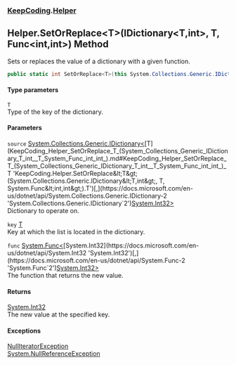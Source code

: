 ### [KeepCoding](KeepCoding.md 'KeepCoding').[Helper](KeepCoding_Helper.md 'KeepCoding.Helper')
## Helper.SetOrReplace&lt;T&gt;(IDictionary&lt;T,int&gt;, T, Func&lt;int,int&gt;) Method
Sets or replaces the value of a dictionary with a given function.  
```csharp
public static int SetOrReplace<T>(this System.Collections.Generic.IDictionary<T,int> source, T key, System.Func<int,int> func);
```
#### Type parameters
<a name='KeepCoding_Helper_SetOrReplace_T_(System_Collections_Generic_IDictionary_T_int__T_System_Func_int_int_)_T'></a>
`T`  
Type of the key of the dictionary.
  
#### Parameters
<a name='KeepCoding_Helper_SetOrReplace_T_(System_Collections_Generic_IDictionary_T_int__T_System_Func_int_int_)_source'></a>
`source` [System.Collections.Generic.IDictionary&lt;](https://docs.microsoft.com/en-us/dotnet/api/System.Collections.Generic.IDictionary-2 'System.Collections.Generic.IDictionary`2')[T](KeepCoding_Helper_SetOrReplace_T_(System_Collections_Generic_IDictionary_T_int__T_System_Func_int_int_).md#KeepCoding_Helper_SetOrReplace_T_(System_Collections_Generic_IDictionary_T_int__T_System_Func_int_int_)_T 'KeepCoding.Helper.SetOrReplace&lt;T&gt;(System.Collections.Generic.IDictionary&lt;T,int&gt;, T, System.Func&lt;int,int&gt;).T')[,](https://docs.microsoft.com/en-us/dotnet/api/System.Collections.Generic.IDictionary-2 'System.Collections.Generic.IDictionary`2')[System.Int32](https://docs.microsoft.com/en-us/dotnet/api/System.Int32 'System.Int32')[&gt;](https://docs.microsoft.com/en-us/dotnet/api/System.Collections.Generic.IDictionary-2 'System.Collections.Generic.IDictionary`2')  
Dictionary to operate on.
  
<a name='KeepCoding_Helper_SetOrReplace_T_(System_Collections_Generic_IDictionary_T_int__T_System_Func_int_int_)_key'></a>
`key` [T](KeepCoding_Helper_SetOrReplace_T_(System_Collections_Generic_IDictionary_T_int__T_System_Func_int_int_).md#KeepCoding_Helper_SetOrReplace_T_(System_Collections_Generic_IDictionary_T_int__T_System_Func_int_int_)_T 'KeepCoding.Helper.SetOrReplace&lt;T&gt;(System.Collections.Generic.IDictionary&lt;T,int&gt;, T, System.Func&lt;int,int&gt;).T')  
Key at which the list is located in the dictionary.
  
<a name='KeepCoding_Helper_SetOrReplace_T_(System_Collections_Generic_IDictionary_T_int__T_System_Func_int_int_)_func'></a>
`func` [System.Func&lt;](https://docs.microsoft.com/en-us/dotnet/api/System.Func-2 'System.Func`2')[System.Int32](https://docs.microsoft.com/en-us/dotnet/api/System.Int32 'System.Int32')[,](https://docs.microsoft.com/en-us/dotnet/api/System.Func-2 'System.Func`2')[System.Int32](https://docs.microsoft.com/en-us/dotnet/api/System.Int32 'System.Int32')[&gt;](https://docs.microsoft.com/en-us/dotnet/api/System.Func-2 'System.Func`2')  
The function that returns the new value.
  
#### Returns
[System.Int32](https://docs.microsoft.com/en-us/dotnet/api/System.Int32 'System.Int32')  
The new value at the specified key.
#### Exceptions
[NullIteratorException](KeepCoding_NullIteratorException.md 'KeepCoding.NullIteratorException')  
[System.NullReferenceException](https://docs.microsoft.com/en-us/dotnet/api/System.NullReferenceException 'System.NullReferenceException')  
